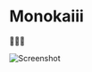# Monokaiii


🌈🌈🌈


![Screenshot](/../screenshots/screenshots/screenshot.png?raw=true "Screenshot")
